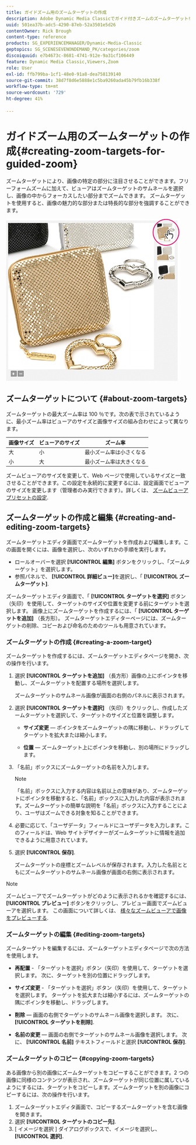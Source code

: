 ```yaml
---
title: ガイドズーム用のズームターゲットの作成
description: Adobe Dynamic Media Classicでガイド付きズームのズームターゲットを作成する方法を説明します。
uuid: 501ea37b-adc5-4290-87eb-52a3501e5d26
contentOwner: Rick Brough
content-type: reference
products: SG_EXPERIENCEMANAGER/Dynamic-Media-Classic
geptopics: SG_SCENESEVENONDEMAND_PK/categories/zoom
discoiquuid: e7b4673c-8681-4741-912e-9a31cf106449
feature: Dynamic Media Classic,Viewers,Zoom
role: User
exl-id: ffb799ba-1cf1-48e0-91a8-dea758139140
source-git-commit: 38d7f8d6e5888e1c5ba9260ada45b79fb16b338f
workflow-type: tm+mt
source-wordcount: '729'
ht-degree: 41%

---
```


# ガイドズーム用のズームターゲットの作成{#creating-zoom-targets-for-guided-zoom}

ズームターゲットにより、画像の特定の部分に注目させることができます。フリーフォームズームに加えて、ビューアはズームターゲットのサムネールを選択し、画像の中からフォーカスしたい部分までズームできます。 ズームターゲットを使用すると、画像の魅力的な部分または特長的な部分を強調することができます。

![ガイドズーム用のズームターゲットの作成](/help/using/assets/zo_guided_zoom.png)

## ズームターゲットについて {#about-zoom-targets}

ズームターゲットの最大ズーム率は 100 ％です。次の表で示されているように、最小ズーム率はビューアのサイズと画像サイズの組み合わせによって異なります。

| 画像サイズ | ビューアのサイズ | ズーム率 |
| --- | --- | --- |
| 大 | 小 | 最小ズーム率は小さくなる |
| 小 | 大 | 最小ズーム率は大きくなる |

ズームビューアのサイズを変更して、Web ページで使用しているサイズと一致させることができます。この設定を永続的に変更するには、設定画面でビューアのサイズを変更します（管理者のみ実行できます）。詳しくは、 [ズームビューアプリセットの設定](setting-zoom-viewer-presets.md#setting_up_zoom_viewer_presets).

## ズームターゲットの作成と編集 {#creating-and-editing-zoom-targets}

ズームターゲットエディタ画面でズームターゲットを作成および編集します。この画面を開くには、画像を選択し、次のいずれかの手順を実行します。

* ロールオーバーを選択 **[!UICONTROL 編集]** ボタンをクリックし、「ズームターゲット」を選択します。
* 参照パネルで、 **[!UICONTROL 詳細ビュー]**&#x200B;を選択し、「 **[!UICONTROL ズームターゲット]**.

ズームターゲットエディタ画面で、「 **[!UICONTROL ターゲットを選択]** ボタン（矢印）を使用して、ターゲットのサイズや位置を変更する前にターゲットを選択します。 画像上にズームターゲットを作成するには、「 **[!UICONTROL ターゲットを追加]** （長方形）。 ズームターゲットエディターページには、ズームターゲットの削除、コピーおよび命名のためのツールも用意されています。

### ズームターゲットの作成 {#creating-a-zoom-target}

ズームターゲットを作成するには、ズームターゲットエディタページを開き、次の操作を行います。

1. 選択 **[!UICONTROL ターゲットを追加]** （長方形）画像の上にポインタを移動し、ズームターゲットを配置する場所を選択します。

   ズームターゲットのサムネール画像が画面の右側のパネルに表示されます。

1. 選択 **[!UICONTROL ターゲットを選択]** （矢印）をクリックし、作成したズームターゲットを選択して、ターゲットのサイズと位置を調整します。

   * **サイズ変更**  — ポインタをズームターゲットの隅に移動し、ドラッグしてターゲットを拡大または縮小します。

   * **位置**  — ズームターゲット上にポインタを移動し、別の場所にドラッグします。

1. 「名前」ボックスにズームターゲットの名前を入力します。

   >[!NOTE]
   >
   >「名前」ボックスに入力する内容は名前以上の意味があり、ズームターゲットにポインタを移動すると、「名前」ボックスに入力した内容が表示されます。ズームターゲットの簡単な説明を「名前」ボックスに入力することにより、ユーザはズームできる対象を知ることができます。

1. 必要に応じて、「ユーザデータ」フィールドにユーザデータを入力します。このフィールドは、Web サイトデザイナーがズームターゲットに情報を追加できるように用意されています。
1. 選択 **[!UICONTROL 保存]**.

   ズームターゲットの座標とズームレベルが保存されます。入力した名前とともにズームターゲットのサムネール画像が画面の右側に表示されます。

>[!NOTE]
>
>ズームビューアでズームターゲットがどのように表示されるかを確認するには、 **[!UICONTROL プレビュー]** ボタンをクリックし、プレビュー画面でズームビューアを選択します。 この画面について詳しくは、 [様々なズームビューアで画像をプレビューする](previewing-image-assets-different-zoom.md#previewing_image_assets_with_different_zoom_viewers).

### ズームターゲットの編集 {#editing-zoom-targets}

ズームターゲットを編集するには、ズームターゲットエディタページで次の方法を使用します。

* **再配置** - 「ターゲットを選択」ボタン（矢印）を使用して、ターゲットを選択します。 次に、ターゲットを別の位置にドラッグします。

* **サイズ変更** - 「ターゲットを選択」ボタン（矢印）を使用して、ターゲットを選択します。 ターゲットを拡大または縮小するには、ズームターゲットの隅にポインタを移動し、ドラッグします。

* **削除**  — 画面の右側でターゲットのサムネール画像を選択します。 次に、 **[!UICONTROL ターゲットを削除]**.

* **名前の変更**  — 画面の右側でターゲットのサムネール画像を選択します。 次に、 **[!UICONTROL 名前]** テキストフィールドと選択 **[!UICONTROL 保存]**.

### ズームターゲットのコピー {#copying-zoom-targets}

ある画像から別の画像にズームターゲットをコピーすることができます。2 つの画像に同様のコンテンツが表示され、ズームターゲットが同じ位置に属しているようにするには、ターゲットをコピーします。ズームターゲットを別の画像にコピーするには、次の操作を行います。

1. ズームターゲットエディタ画面で、コピーするズームターゲットを含む画像を開きます。
1. 選択 **[!UICONTROL ターゲットのコピー先]**.
1. [ イメージを選択 ] ダイアログボックスで、イメージを選択し、 **[!UICONTROL 選択]**.
